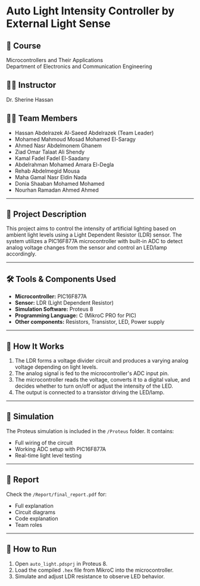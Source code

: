 # Auto Light Intensity Controller by External Light Sense

## 📘 Course
Microcontrollers and Their Applications  
Department of Electronics and Communication Engineering

## 👨‍🏫 Instructor
Dr. Sherine Hassan

## 👨‍💻 Team Members
- Hassan Abdelrazek Al-Saeed Abdelrazek (Team Leader)  
- Mohamed Mahmoud Mosad Mohamed El-Saragy  
- Ahmed Nasr Abdelmonem Ghanem  
- Ziad Omar Talaat Ali Shendy  
- Kamal Fadel Fadel El-Saadany  
- Abdelrahman Mohamed Amara El-Degla  
- Rehab Abdelmegid Mousa  
- Maha Gamal Nasr Eldin Nada  
- Donia Shaaban Mohamed Mohamed  
- Nourhan Ramadan Ahmed Ahmed

---

## 🧠 Project Description

This project aims to control the intensity of artificial lighting based on ambient light levels using a Light Dependent Resistor (LDR) sensor. The system utilizes a PIC16F877A microcontroller with built-in ADC to detect analog voltage changes from the sensor and control an LED/lamp accordingly.

---

## 🛠️ Tools & Components Used

- **Microcontroller:** PIC16F877A  
- **Sensor:** LDR (Light Dependent Resistor)  
- **Simulation Software:** Proteus 8  
- **Programming Language:** C (MikroC PRO for PIC)  
- **Other components:** Resistors, Transistor, LED, Power supply

---

## 🔧 How It Works

1. The LDR forms a voltage divider circuit and produces a varying analog voltage depending on light levels.
2. The analog signal is fed to the microcontroller's ADC input pin.
3. The microcontroller reads the voltage, converts it to a digital value, and decides whether to turn on/off or adjust the intensity of the LED.
4. The output is connected to a transistor driving the LED/lamp.

---


## 🧪 Simulation

The Proteus simulation is included in the `/Proteus` folder. It contains:
- Full wiring of the circuit
- Working ADC setup with PIC16F877A
- Real-time light level testing

---

## 🧾 Report

Check the `/Report/final_report.pdf` for:
- Full explanation
- Circuit diagrams
- Code explanation
- Team roles

---

## 📂 How to Run

1. Open `auto_light.pdsprj` in Proteus 8.
2. Load the compiled `.hex` file from MikroC into the microcontroller.
3. Simulate and adjust LDR resistance to observe LED behavior.
